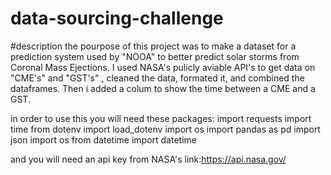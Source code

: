 # data-sourcing-challenge
#description
the pourpose of this project was to make a dataset for a prediction system used by "NOOA" to better predict solar storms from  Coronal Mass Ejections.
I used NASA's pulicly aviable API's to get data on "CME's" and "GST's" , cleaned the data, formated it, and combined the dataframes. Then i added a colum to show the time between a CME and a GST.

in order to use this you will need these packages: 
import requests
import time
from dotenv import load_dotenv
import os
import pandas as pd
import json
import os
from datetime import datetime

and you will need an api key from NASA's link:https://api.nasa.gov/
